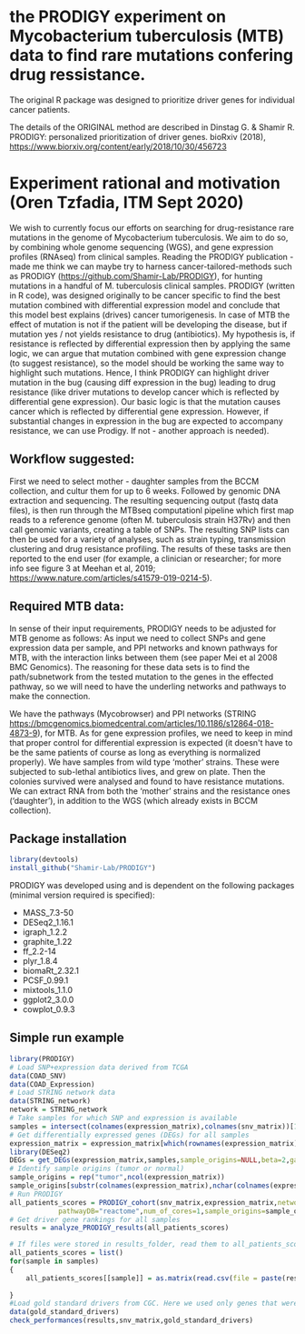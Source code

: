 
# the PRODIGY experiment on Mycobacterium tuberculosis (MTB) data to find rare mutations confering drug ressistance. 
The original R package was designed to prioritize driver genes for individual cancer patients. 

The details of the ORIGINAL method are described in
Dinstag G. & Shamir R. PRODIGY: personalized prioritization of driver genes. bioRxiv (2018), 
https://www.biorxiv.org/content/early/2018/10/30/456723

# Experiment rational and motivation (Oren Tzfadia, ITM Sept 2020)
We wish to currently focus our efforts on searching for drug-resistance rare mutations in the genome of Mycobacterium tuberculosis. We aim to do so, by combining whole genome sequencing (WGS), and gene expression profiles (RNAseq) from clinical samples. 
Reading the PRODIGY publication - made me think we can maybe try to harness cancer-tailored-methods such as PRODIGY (https://github.com/Shamir-Lab/PRODIGY), for hunting mutations in a handful of M. tuberculosis clinical samples. PRODIGY (written in R code), was designed originally to be cancer specific to find the best mutation combined with differential expression model and conclude that this model best explains (drives) cancer tumorigenesis. In case of MTB the effect of mutation is not if the patient will be developing the disease, but if mutation yes / not yields resistance to drug (antibiotics). My hypothesis is, if resistance is reflected by differential expression then by applying the same logic, we can argue that mutation combined with gene expression change (to suggest resistance), so the model should be working the same way to highlight such mutations. Hence, I think PRODIGY can highlight driver mutation in the bug (causing diff expression in the bug) leading to drug resistance (like driver mutations to develop cancer which is reflected by differential gene expression). Our basic logic is that the mutation causes cancer which is reflected by differential gene expression. However, if substantial changes in expression in the bug are expected to accompany resistance, we can use Prodigy. If not - another approach is needed).

## Workflow suggested: 
First we need to select mother - daughter samples from the BCCM collection, and cultur them for up to 6 weeks. Followed by genomic DNA extraction and sequencing. The resulting sequencing output (fastq data files), is then run through the MTBseq computationl pipeline which first map reads to a reference genome (often M. tuberculosis strain H37Rv) and then call genomic variants, creating a table of SNPs. The resulting SNP lists can then be used for a variety of analyses, such as strain typing, transmission clustering and drug resistance profiling. The results of these tasks are then reported to the end user (for example, a clinician or researcher; for more info see figure 3 at Meehan et al, 2019; https://www.nature.com/articles/s41579-019-0214-5).

## Required MTB data:
In sense of their input requirements, PRODIGY needs to be adjusted for MTB genome as follows: As input we need to collect SNPs and gene expression data per sample, and PPI networks and known pathways for MTB, with the interaction links between them (see paper Mei et al 2008 BMC Genomics). The reasoning for these data sets is to find the path/subnetwork from the tested mutation to the genes in the effected pathway, so we will need to have the underling networks and pathways to make the connection.

We have the pathways (Mycobrowser) and PPI networks (STRING https://bmcgenomics.biomedcentral.com/articles/10.1186/s12864-018-4873-9), for MTB.
As for gene expression profiles, we need to keep in mind that proper control for differential expression is expected (it doesn't have to be the same patients of course as long as everything is normalized properly). We have samples from wild type ‘mother’ strains. These were subjected to sub-lethal antibiotics lives, and grew on plate. Then the colonies survived were analysed and found to have resistance mutations. We can extract RNA from both the ‘mother’ strains and the resistance ones (‘daughter’), in addition to the WGS (which already exists in BCCM collection). 

## Package installation
```r
library(devtools)
install_github("Shamir-Lab/PRODIGY")
```

PRODIGY was developed using and is dependent on the following packages (minimal version required is specified):

- MASS_7.3-50
- DESeq2_1.16.1
- igraph_1.2.2
- graphite_1.22
- ff_2.2-14
- plyr_1.8.4
- biomaRt_2.32.1
- PCSF_0.99.1
- mixtools_1.1.0
- ggplot2_3.0.0
- cowplot_0.9.3

## Simple run example
```r
library(PRODIGY)
# Load SNP+expression data derived from TCGA
data(COAD_SNV)
data(COAD_Expression)
# Load STRING network data 
data(STRING_network)
network = STRING_network
# Take samples for which SNP and expression is available 
samples = intersect(colnames(expression_matrix),colnames(snv_matrix))[1:5]
# Get differentially expressed genes (DEGs) for all samples
expression_matrix = expression_matrix[which(rownames(expression_matrix) %in% unique(c(network[,1],network[,2]))),]
library(DESeq2)
DEGs = get_DEGs(expression_matrix,samples,sample_origins=NULL,beta=2,gamma=0.05)
# Identify sample origins (tumor or normal)
sample_origins = rep("tumor",ncol(expression_matrix))
sample_origins[substr(colnames(expression_matrix),nchar(colnames(expression_matrix)[1])-1,nchar(colnames(expression_matrix)[1]))=="11"] = "normal"	
# Run PRODIGY
all_patients_scores = PRODIGY_cohort(snv_matrix,expression_matrix,network=network,samples=samples,DEGs=DEGs,alpha=0.05,
			pathwayDB="reactome",num_of_cores=1,sample_origins=sample_origins,write_results = F, results_folder = "./",beta=2,gamma=0.05,delta=0.05)
# Get driver gene rankings for all samples 
results = analyze_PRODIGY_results(all_patients_scores) 

# If files were stored in results_folder, read them to all_patients_scores first
all_patients_scores = list()
for(sample in samples)
{
	all_patients_scores[[sample]] = as.matrix(read.csv(file = paste(results_folder,sample,"_influence_scores.txt",sep=""),sep="\t",header=T,row.names=1))
	
}
#Load gold standard drivers from CGC. Here we used only genes that were annotated with a driver SNP by CGC.
data(gold_standard_drivers)
check_performances(results,snv_matrix,gold_standard_drivers)
```
